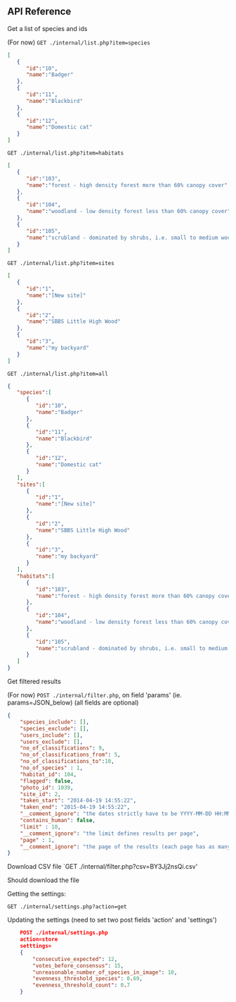 API Reference
--------------

Get a list of species and ids

(For now) 
`GET ./internal/list.php?item=species`

```JSON
[
   {
      "id":"10",
      "name":"Badger"
   },
   {
      "id":"11",
      "name":"Blackbird"
   },
   {
      "id":"12",
      "name":"Domestic cat"
   }
]
```

`GET ./internal/list.php?item=habitats`

```JSON
[
   {
      "id":"103",
      "name":"forest - high density forest more than 60% canopy cover"
   },
   {
      "id":"104",
      "name":"woodland - low density forest less than 60% canopy cover"
   },
   {
      "id":"105",
      "name":"scrubland - dominated by shrubs, i.e. small to medium woody plants less than 8 m high"
   }
]
```

`GET ./internal/list.php?item=sites`

```JSON
[
   {
      "id":"1",
      "name":"[New site]"
   },
   {
      "id":"2",
      "name":"SBBS Little High Wood"
   },
   {
      "id":"3",
      "name":"my backyard"
   }
]
```

`GET ./internal/list.php?item=all`

```JSON
{
   "species":[
      {
         "id":"10",
         "name":"Badger"
      },
      {
         "id":"11",
         "name":"Blackbird"
      },
      {
         "id":"12",
         "name":"Domestic cat"
      }
   ],
   "sites":[
      {
         "id":"1",
         "name":"[New site]"
      },
      {
         "id":"2",
         "name":"SBBS Little High Wood"
      },
      {
         "id":"3",
         "name":"my backyard"
      }
   ],
   "habitats":[
      {
         "id":"103",
         "name":"forest - high density forest more than 60% canopy cover"
      },
      {
         "id":"104",
         "name":"woodland - low density forest less than 60% canopy cover"
      },
      {
         "id":"105",
         "name":"scrubland - dominated by shrubs, i.e. small to medium woody plants less than 8 m high"
      }
   ]
}
```



Get filtered results

(For now) `POST ./internal/filter.php`, on field 'params' (ie. params=JSON_below)
(all fields are optional)
```JSON
{
    "species_include": [],
    "species_exclude": [],
    "users_include": [],
    "users_exclude": [],
    "no_of_classifications": 9,
    "no_of_classifications_from": 5,
    "no_of_classifications_to":10,
    "no_of_species" : 1,
    "habitat_id": 104,
    "flagged": false,
    "photo_id": 1039,
    "site_id": 2,
    "taken_start": "2014-04-19 14:55:22",
    "taken_end": "2015-04-19 14:55:22",
    "__comment_ignore": "the dates strictly have to be YYYY-MM-DD HH:MM:SS",
    "contains_human": false,
    "limit" : 10,
    "__comment_ignore": "the limit defines results per page",
    "page" : 1,
    "__comment_ignore": "the page of the results (each page has as many results as limit)"
}
```

Download CSV file
`GET ./internal/filter.php?csv=BY3Jj2nsQi.csv'

Should download the file

Getting the settings:

`GET ./internal/settings.php?action=get`

Updating the settings (need to set two post fields 'action' and 'settings')

```JSON
    POST ./internal/settings.php
    action=store
    setttings= 
    {
    	"consecutive_expected": 12,
    	"votes_before_consensus": 15,
    	"unreasonable_number_of_species_in_image": 10,
    	"evenness_threshold_species": 0.69,
    	"evenness_threshold_count": 0.7
    }
```
